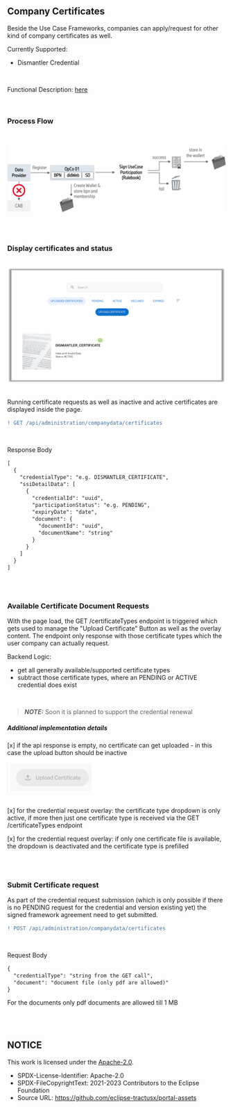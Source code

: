 ## Company Certificates

Beside the Use Case Frameworks, companies can apply/request for other kind of company certificates as well.

Currently Supported:

- Dismantler Credential

<br>

Functional Description: [here](/docs/user/06.%20Certificates/02.%20Other%20Certificates.md)

<br>

### Process Flow

<br>

<p align="center">
<img width="700" alt="image" src="https://raw.githubusercontent.com/eclipse-tractusx/portal-assets/main/docs/static/usecase-credential-backend-schema.png">
</p>

<br>
<br>

### Display certificates and status

<br>
<img width="836" alt="image" src="https://raw.githubusercontent.com/eclipse-tractusx/portal-assets/main/docs/static/uploaded-certificates-overview.png">
<br>
<br>

Running certificate requests as well as inactive and active certificates are displayed inside the page.

```diff
! GET /api/administration/companydata/certificates
```

<br>

Response Body

    [
      {
        "credentialType": "e.g. DISMANTLER_CERTIFICATE",
        "ssiDetailData": [
          {
            "credentialId": "uuid",
            "participationStatus": "e.g. PENDING",
            "expiryDate": "date",
            "document": {
              "documentId": "uuid",
              "documentName": "string"
            }
          }
        ]
      }
    ]

<br>
<br>

### Available Certificate Document Requests

With the page load, the GET /certificateTypes endpoint is triggered which gets used to manage the "Upload Certificate" Button as well as the overlay content.
The endpoint only response with those certificate types which the user company can actually request.

Backend Logic:

- get all generally available/supported certificate types
- subtract those certificate types, where an PENDING or ACTIVE credential does exist

<br>

> **_NOTE:_** Soon it is planned to support the credential renewal

##### Additional implementation details

[x] if the api response is empty, no certificate can get uploaded - in this case the upload button should be inactive

<img width="203" alt="image" src="https://raw.githubusercontent.com/eclipse-tractusx/portal-assets/main/docs/static/upload-certificate-button.png">

<br>
<br>

[x] for the credential request overlay: the certificate type dropdown is only active, if more then just one certificate type is received via the GET /certificateTypes endpoint

[x] for the credential request overlay: if only one certificate file is available, the dropdown is deactivated and the certificate type is prefilled

<br>
<br>

### Submit Certificate request

As part of the credential request submission (which is only possible if there is no PENDING request for the credential and version existing yet) the signed framework agreement need to get submitted.

```diff
! POST /api/administration/companydata/certificates
```

<br>

Request Body

    {
      "credentialType": "string from the GET call",
      "document": "document file (only pdf are allowed)"
    }

For the documents only pdf documents are allowed till 1 MB

<br>
<br>

## NOTICE

This work is licensed under the [Apache-2.0](https://www.apache.org/licenses/LICENSE-2.0).

- SPDX-License-Identifier: Apache-2.0
- SPDX-FileCopyrightText: 2021-2023 Contributors to the Eclipse Foundation
- Source URL: https://github.com/eclipse-tractusx/portal-assets
